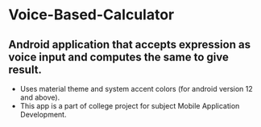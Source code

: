 # Voice-Based-Calculator
## Android application that accepts expression as voice input and computes the same to give result.
- Uses material theme and system accent colors (for android version 12 and above).
- This app is a part of college project for subject Mobile Application Development.
